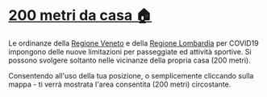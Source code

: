 # [200 metri da casa 🏠](https://200-metri-da-casa.netlify.com)

Le ordinanze della [Regione Veneto](https://www.venetoeconomia.it/wp-content/uploads/2020/03/Ordinanza20marzo2020Veneto.pdf) e della [Regione Lombardia](https://www.regione.lombardia.it/wps/wcm/connect/7cffa84f-f4b2-4558-9092-99c6571f5a3d/Ordinanza+514.pdf?MOD=AJPERES&CACHEID=ROOTWORKSPACE-7cffa84f-f4b2-4558-9092-99c6571f5a3d-n3-Pa3e) per COVID19 impongono delle nuove limitazioni per passeggiate ed attività sportive. Si possono svolgere soltanto nelle vicinanze della propria casa (200 metri).

Consentendo all'uso della tua posizione, o semplicemente cliccando sulla mappa - ti verrà mostrata l'area consentita (200 metri) circostante.
